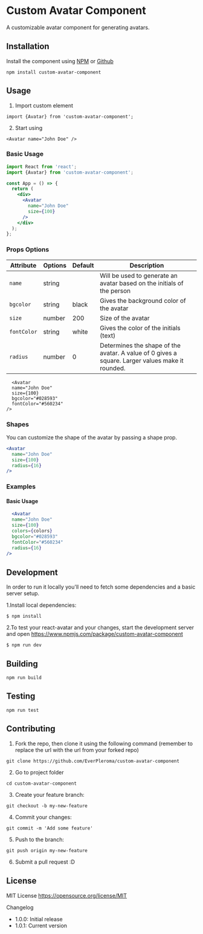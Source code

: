 # Custom Avatar Component
A customizable avatar component for generating avatars.

## Installation
Install the component using <a href="https://www.npmjs.com/package/custom-avatar-component">NPM</a>
or <a href="https://github.com/EverPleroma/custom-avatar-component">Github</a>

```
npm install custom-avatar-component
```


## Usage
1. Import custom element
```
import {Avatar} from 'custom-avatar-component';
```

2. Start using
```
<Avatar name="John Doe" /> 
```


### Basic Usage

```jsx
import React from 'react';
import {Avatar} from 'custom-avatar-component';

const App = () => {
  return (
    <div>
      <Avatar
        name="John Doe"
        size={100}
      />
    </div>
  );
};
```


### Props Options
| Attribute     | Options | Default | Description                                                                                      |
|---------------|---------|---------|--------------------------------------------------------------------------------------------------|
| `name`        | string  |         | Will be used to generate an avatar based on the initials of the person                          |
| `bgcolor`     | string  | black   | Gives the background color of the avatar                                                        |
| `size`        | number  | 200     | Size of the avatar                                                                              |
| `fontColor`   | string  | white   | Gives the color of the initials (text)                                                          |
| `radius`      | number  | 0       | Determines the shape of the avatar. A value of 0 gives a square. Larger values make it rounded. |





```
  <Avatar
  name="John Doe"
  size={100}
  bgcolor="#028593"
  fontColor="#560234"
/>
```

### Shapes

You can customize the shape of the avatar by passing a shape prop.


```jsx
<Avatar
  name="John Doe"
  size={100}
  radius={16}
/>
```

### Examples

#### Basic Usage

```jsx
  <Avatar
  name="John Doe"
  size={100}
  colors={colors}
  bgcolor="#028593"
  fontColor="#560234"
  radius={16}
/>
```

## Development
In order to run it locally you'll need to fetch some dependencies and a basic server setup.

1.Install local dependencies:

```
$ npm install
```

2.To test your react-avatar and your changes, start the development server and open 
https://www.npmjs.com/package/custom-avatar-component

```
$ npm run dev
```

## Building


```
npm run build
```


## Testing


```
npm run test
```


## Contributing

1. Fork the repo, then clone it using the following command (remember to replace the url with the url from your forked repo)

```
git clone https://github.com/EverPleroma/custom-avatar-component
```

2. Go to project folder

```
cd custom-avatar-component
```

3. Create your feature branch:
```
git checkout -b my-new-feature
```

4. Commit your changes: 
```
git commit -m 'Add some feature' 
```

5. Push to the branch: 
```
git push origin my-new-feature
```

6. Submit a pull request :D

## License

MIT License
https://opensource.org/license/MIT

Changelog

- 1.0.0: Initial release
- 1.0.1: Current version
